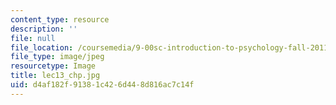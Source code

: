```yaml
---
content_type: resource
description: ''
file: null
file_location: /coursemedia/9-00sc-introduction-to-psychology-fall-2011/d4af182f91381c426d448d816ac7c14f_lec13_chp.jpg
file_type: image/jpeg
resourcetype: Image
title: lec13_chp.jpg
uid: d4af182f-9138-1c42-6d44-8d816ac7c14f
---
```

